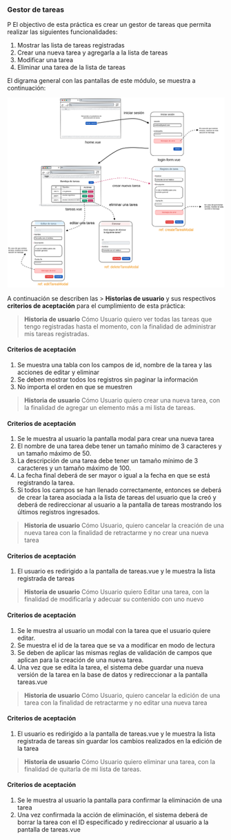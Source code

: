 ### Gestor de tareas
P
El objectivo de esta práctica es crear un gestor de tareas que permita realizar las siguientes funcionalidades:

1. Mostrar las lista de tareas registradas
2. Crear una nueva tarea y agregarla a la lista de tareas
2. Modificar una tarea
4. Eliminar una tarea de la lista de tareas

El digrama general con las pantallas de este módulo, se muestra a continuación:

<img title="a title" alt="Alt text" src="task-manager.png ">

A continuación se describen las > **Historias de usuario** y sus respectivos **criterios de aceptación** para el cumplimiento de esta práctica:

> **Historia de usuario**
> Cómo Usuario quiero ver todas las tareas que tengo registradas hasta el momento, con la finalidad de administrar mis tareas registradas.

#### Criterios de aceptación
1. Se muestra una tabla con los campos de id, nombre de la tarea y las acciones de editar y eliminar
2. Se deben mostrar todos los registros sin paginar la información
3. No importa el orden en que se muestren


> **Historia de usuario**
> Cómo Usuario quiero crear una nueva tarea, con la finalidad de agregar un elemento más a mi lista de tareas.

#### Criterios de aceptación
1. Se le muestra al usuario la pantalla modal para crear una nueva tarea
2. El nombre de una tarea debe tener un tamaño mínimo de 3 caracteres y un tamaño máximo de 50.
3. La descripción de una tarea debe tener un tamaño mínimo de 3 caracteres y un tamaño máximo de 100.
4. La fecha final deberá de ser mayor o igual a la fecha en que se está registrando la tarea.
5. Si todos los campos se han llenado correctamente, entonces se deberá de crear la tarea asociada a la lista de tareas del usuario que la creó y deberá de redireccionar al usuario a la pantalla de tareas mostrando los últimos registros ingresados.

> **Historia de usuario**
> Cómo Usuario, quiero cancelar la creación de una nueva tarea con la finalidad de retractarme y no crear una nueva tarea

#### Criterios de aceptación
1. El usuario es redirigido a la pantalla de tareas.vue y le muestra la lista registrada de tareas

> **Historia de usuario**
> Cómo Usuario quiero Editar una tarea, con la finalidad de modificarla y adecuar su contenido con uno nuevo

#### Criterios de aceptación

1. Se le muestra al usuario un modal con la tarea que el usuario quiere editar.
2. Se muestra el id de la tarea que se va a modificar en modo de lectura
3. Se deben de aplicar las mismas reglas de validación de campos que aplican para la creación de una nueva tarea.
4. Una vez que se edita la tarea, el sistema debe guardar una nueva versión de la tarea en la base de datos y redireccionar a la pantalla tareas.vue

> **Historia de usuario**
> Cómo Usuario, quiero cancelar la edición de una tarea con la finalidad de retractarme y no editar una nueva tarea

#### Criterios de aceptación

1. El usuario es redirigido a la pantalla de tareas.vue y le muestra la lista registrada de tareas sin guardar los cambios realizados en la edición de la tarea

> **Historia de usuario**
> Cómo Usuario quiero eliminar una tarea, con la finalidad de quitarla de mi lista de tareas.

#### Criterios de aceptación

1. Se le muestra al usuario la pantalla para confirmar la eliminación de una tarea
2. Una vez confirmada la acción de eliminación, el sistema deberá de borrar la tarea con el ID especificado y redireccionar al usuario a la pantalla de tareas.vue
